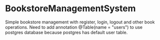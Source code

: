 # BookstoreManagementSystem
Simple bookstore management with register, login, logout and other book operations.
Need to add annotation @Table(name = "users") to use postgres database because postgres has default user table.
